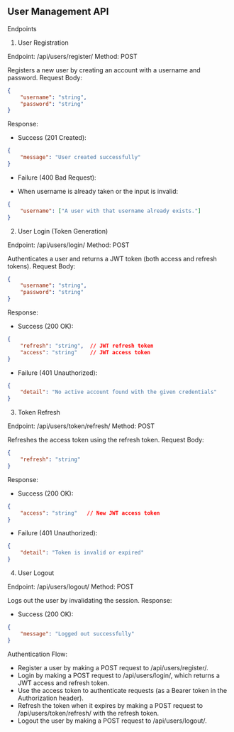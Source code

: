 ## User Management API

Endpoints
1. User Registration

Endpoint: /api/users/register/
Method: POST

Registers a new user by creating an account with a username and password.
Request Body:

```json
{
	"username": "string",
	"password": "string"
}
```
Response:

- Success (201 Created):

```json
{
	"message": "User created successfully"
}
```

- Failure (400 Bad Request):

- When username is already taken or the input is invalid:

```json
{
	"username": ["A user with that username already exists."]
}
```

2. User Login (Token Generation)

Endpoint: /api/users/login/
Method: POST

Authenticates a user and returns a JWT token (both access and refresh tokens).
Request Body:

```json
{
	"username": "string",
	"password": "string"
}
```

Response:

- Success (200 OK):

```json
{
	"refresh": "string",  // JWT refresh token
	"access": "string"    // JWT access token
}
```

- Failure (401 Unauthorized):

```json
{
	"detail": "No active account found with the given credentials"
}
```

3. Token Refresh

Endpoint: /api/users/token/refresh/
Method: POST

Refreshes the access token using the refresh token.
Request Body:

```json
{
	"refresh": "string"
}
```

Response:

- Success (200 OK):

```json
{
	"access": "string"   // New JWT access token
}
```

- Failure (401 Unauthorized):

```json
{
	"detail": "Token is invalid or expired"
}
```

4. User Logout

Endpoint: /api/users/logout/
Method: POST

Logs out the user by invalidating the session.
Response:

- Success (200 OK):

```json
{
	"message": "Logged out successfully"
}
```

Authentication Flow:

- Register a user by making a POST request to /api/users/register/.
- Login by making a POST request to /api/users/login/, which returns a JWT access and refresh token.
- Use the access token to authenticate requests (as a Bearer token in the Authorization header).
- Refresh the token when it expires by making a POST request to /api/users/token/refresh/ with the refresh token.
- Logout the user by making a POST request to /api/users/logout/.

